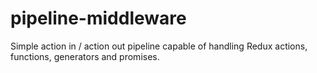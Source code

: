 # pipeline-middleware
Simple action in / action out pipeline capable of handling Redux actions, functions, generators and promises.
